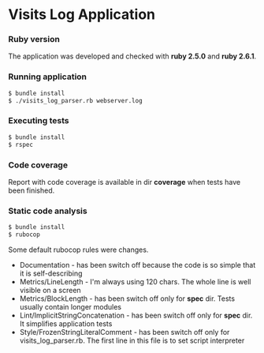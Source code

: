 # Visits Log Application
### Ruby version
The application was developed and checked with **ruby 2.5.0** and **ruby 2.6.1**.

### Running application
```sh
$ bundle install
$ ./visits_log_parser.rb webserver.log
```
### Executing tests
```sh
$ bundle install
$ rspec
```
### Code coverage
Report with code coverage is available in dir **coverage** when tests have been finished.

### Static code analysis
```sh
$ bundle install
$ rubocop
```
Some default rubocop rules were changes. 
- Documentation - has been switch off because the code is so simple that it is self-describing
- Metrics/LineLength - I'm always using 120 chars. The whole line is well visible on a screen
- Metrics/BlockLength - has been switch off only for **spec** dir. Tests usually contain longer modules
- Lint/ImplicitStringConcatenation - has been switch off only for **spec** dir. It simplifies application tests
- Style/FrozenStringLiteralComment - has been switch off only for visits_log_parser.rb. The first line in this file is to set script interpreter